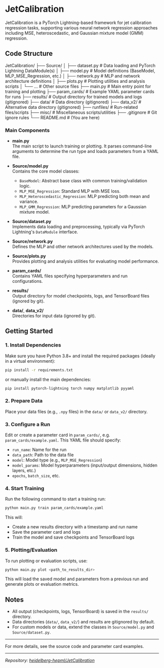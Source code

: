 # JetCalibration

JetCalibration is a PyTorch Lightning-based framework for jet calibration regression tasks, supporting various neural network regression approaches including MSE, heteroscedastic, and Gaussian mixture model (GMM) regression.

## Code Structure
JetCalibration/
├── Source/
│ ├── dataset.py # Data loading and PyTorch Lightning DataModule(s)
│ ├── model.py # Model definitions (BaseModel, MLP_MSE_Regression, etc.)
│ ├── network.py # MLP and network architecture definitions
│ ├── plots.py # Plotting utilities and analysis scripts
│ └── ... # Other source files
├── main.py # Main entry point for training and plotting
├── param_cards/ # Example YAML parameter cards for runs
├── results/ # Output directory for trained models and logs (gitignored)
├── data/ # Data directory (gitignored)
├── data_v2/ # Alternative data directory (gitignored)
├── runfiles/ # Run-related files/scripts
├── misc/ # Miscellaneous scripts/utilities
├── .gitignore # Git ignore rules
└── README.md # (You are here)


### Main Components

- **main.py**  
  The main script to launch training or plotting. It parses command-line arguments to determine the run type and loads parameters from a YAML file.

- **Source/model.py**  
  Contains the core model classes:
  - `BaseModel`: Abstract base class with common training/validation logic.
  - `MLP_MSE_Regression`: Standard MLP with MSE loss.
  - `MLP_Heteroscedastic_Regression`: MLP predicting both mean and variance.
  - `MLP_GMM_Regression`: MLP predicting parameters for a Gaussian mixture model.

- **Source/dataset.py**  
  Implements data loading and preprocessing, typically via PyTorch Lightning's `DataModule` interface.

- **Source/network.py**  
  Defines the MLP and other network architectures used by the models.

- **Source/plots.py**  
  Provides plotting and analysis utilities for evaluating model performance.

- **param_cards/**  
  Contains YAML files specifying hyperparameters and run configurations.

- **results/**  
  Output directory for model checkpoints, logs, and TensorBoard files (ignored by git).

- **data/**, **data_v2/**  
  Directories for input data (ignored by git).

## Getting Started

### 1. Install Dependencies

Make sure you have Python 3.8+ and install the required packages (ideally in a virtual environment):

```bash
pip install -r requirements.txt
```
or manually install the main dependencies:
```bash
pip install pytorch-lightning torch numpy matplotlib pyyaml
```

### 2. Prepare Data

Place your data files (e.g., `.npy` files) in the `data/` or `data_v2/` directory.

### 3. Configure a Run

Edit or create a parameter card in `param_cards/`, e.g. `param_cards/example.yaml`. This YAML file should specify:
- `run_name`: Name for the run
- `data_path`: Path to the data file
- `model`: Model type (e.g., `MLP_MSE_Regression`)
- `model_params`: Model hyperparameters (input/output dimensions, hidden layers, etc.)
- `epochs`, `batch_size`, etc.

### 4. Start Training

Run the following command to start a training run:

```bash
python main.py train param_cards/example.yaml
```

This will:
- Create a new results directory with a timestamp and run name
- Save the parameter card and logs
- Train the model and save checkpoints and TensorBoard logs

### 5. Plotting/Evaluation

To run plotting or evaluation scripts, use:

```bash
python main.py plot <path_to_results_dir>
```

This will load the saved model and parameters from a previous run and generate plots or evaluation metrics.

## Notes

- All output (checkpoints, logs, TensorBoard) is saved in the `results/` directory.
- Data directories (`data/`, `data_v2/`) and results are gitignored by default.
- For custom models or data, extend the classes in `Source/model.py` and `Source/dataset.py`.

---

For more details, see the source code and parameter card examples.

---

*Repository: [heidelberg-hepml/JetCalibration](https://github.com/heidelberg-hepml/JetCalibration)*